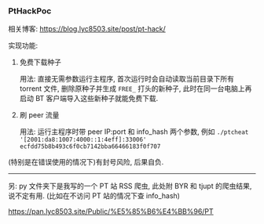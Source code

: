 ### PtHackPoc

相关博客: https://blog.lyc8503.site/post/pt-hack/

实现功能:

1. 免费下载种子
   
   用法: 直接无需参数运行主程序, 首次运行时会自动读取当前目录下所有 torrent 文件, 删除原种子并生成 `FREE_` 打头的新种子, 此时在同一台电脑上再启动 BT 客户端导入这些新种子就能免费下载.

2. 刷 peer 流量

   用法: 运行主程序时带 peer IP:port 和 info_hash 两个参数, 例如 `./ptcheat '[2001:da8:1007:4000::1:4eff]:33006' ecfdd75b8b493c6f0cb7142bba66466183f0f707`

(特别是在错误使用的情况下)有封号风险, 后果自负.

---

另: py 文件夹下是我写的一个 PT 站 RSS 爬虫, 此处附 BYR 和 tjupt 的爬虫结果, 说不定有用. (比如在不访问 PT 站的情况下查 info_hash)

https://pan.lyc8503.site/Public/%E5%85%B6%E4%BB%96/PT